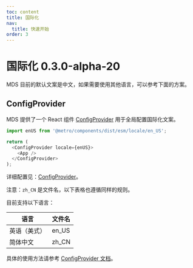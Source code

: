 ```yaml
---
toc: content
title: 国际化
nav:
  title: 快速开始
order: 3
---
```


# 国际化 <Badge type="success">0.3.0-alpha-20</Badge>

MDS 目前的默认文案是中文，如果需要使用其他语言，可以参考下面的方案。

## ConfigProvider

MDS 提供了一个 React 组件 [ConfigProvider](/components/config-provider) 用于全局配置国际化文案。

```js
import enUS from '@metro/components/dist/esm/locale/en_US';

return (
  <ConfigProvider locale={enUS}>
    <App />
  </ConfigProvider>
);
```

详细配置见：[ConfigProvider](/components/config-provider)。

注意：`zh_CN` 是文件名，以下表格也遵循同样的规则。

目前支持以下语言：

| 语言         | 文件名 |
| ------------ | ------ |
| 英语（美式） | en_US  |
| 简体中文     | zh_CN  |

具体的使用方法请参考 [ConfigProvider 文档](/components/config-provider)。
